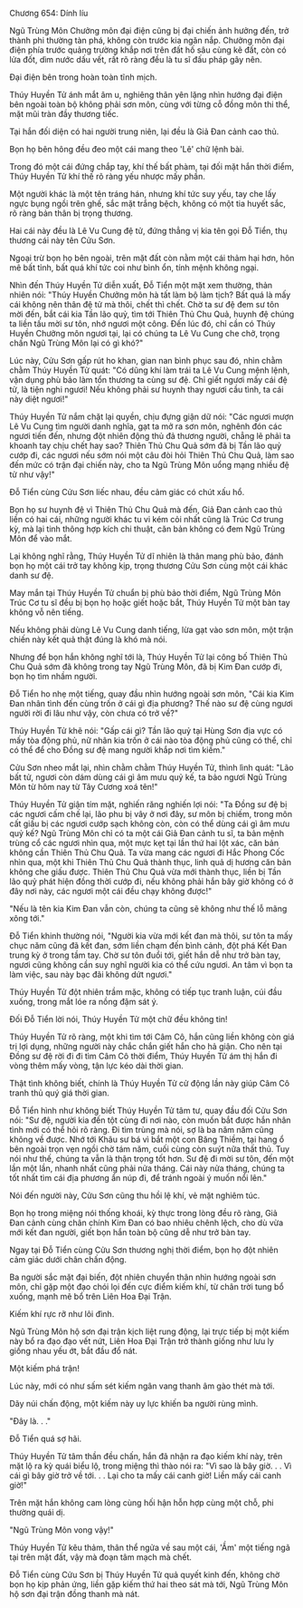 




Chương 654: Dính líu


Ngũ Trùng Môn Chưởng môn đại điện cũng bị đại chiến ảnh hưởng đến, trở thành phi thường tàn phá, không còn trước kia ngăn nắp. Chưởng môn đại điện phía trước quảng trường khắp nơi trên đất hố sâu cùng kẽ đất, còn có lửa đốt, dìm nước dấu vết, rất rõ ràng đều là tu sĩ đấu pháp gây nên.

Đại điện bên trong hoàn toàn tĩnh mịch.

Thúy Huyền Tử ánh mắt âm u, nghiêng thân yên lặng nhìn hướng đại điện bên ngoài toàn bộ không phải sơn môn, cùng với từng cỗ đồng môn thi thể, mặt mũi tràn đầy thương tiếc.

Tại hắn đối diện có hai người trung niên, lại đều là Giả Đan cảnh cao thủ.

Bọn họ bên hông đều đeo một cái mang theo 'Lê' chữ lệnh bài.

Trong đó một cái đứng chắp tay, khí thế bất phàm, tại đối mặt hắn thời điểm, Thúy Huyền Tử khí thế rõ ràng yếu nhược mấy phần.

Một người khác là một tên tráng hán, nhưng khí tức suy yếu, tay che lấy ngực bụng ngồi trên ghế, sắc mặt trắng bệch, không có một tia huyết sắc, rõ ràng bản thân bị trọng thương.

Hai cái này đều là Lê Vu Cung đệ tử, đứng thẳng vị kia tên gọi Đỗ Tiển, thụ thương cái này tên Cửu Sơn.

Ngoại trừ bọn họ bên ngoài, trên mặt đất còn nằm một cái thảm hại hơn, hôn mê bất tỉnh, bất quá khí tức coi như bình ổn, tính mệnh không ngại.

Nhìn đến Thúy Huyền Tử diễn xuất, Đỗ Tiển một mặt xem thường, thản nhiên nói: "Thúy Huyền Chưởng môn hà tất làm bộ làm tịch? Bất quá là mấy cái không nên thân đệ tử mà thôi, chết thì chết. Chờ ta sư đệ đem sư tôn mời đến, bắt cái kia Tần lão quỷ, tìm tới Thiên Thủ Chu Quả, huynh đệ chúng ta liền tấu mời sư tôn, nhớ ngươi một công. Đến lúc đó, chỉ cần có Thúy Huyền Chưởng môn ngươi tại, lại có chúng ta Lê Vu Cung che chở, trọng chấn Ngũ Trùng Môn lại có gì khó?"

Lúc này, Cửu Sơn gấp rút ho khan, gian nan bình phục sau đó, nhìn chằm chằm Thúy Huyền Tử quát: "Có dũng khí làm trái ta Lê Vu Cung mệnh lệnh, vận dụng phù bảo làm tổn thương ta cùng sư đệ. Chỉ giết ngươi mấy cái đệ tử, là tiện nghi ngươi! Nếu không phải sư huynh thay ngươi cầu tình, ta cái này diệt ngươi!"

Thúy Huyền Tử nắm chặt lại quyền, chịu đựng giận dữ nói: "Các ngươi mượn Lê Vu Cung tìm người danh nghĩa, gạt ta mở ra sơn môn, nghênh đón các ngươi tiến đến, nhưng đột nhiên động thủ đả thương người, chẳng lẽ phải ta khoanh tay chịu chết hay sao? Thiên Thủ Chu Quả sớm đã bị Tần lão quỷ cướp đi, các ngươi nếu sớm nói một câu đòi hỏi Thiên Thủ Chu Quả, làm sao đến mức có trận đại chiến này, cho ta Ngũ Trùng Môn uổng mạng nhiều đệ tử như vậy!"

Đỗ Tiển cùng Cửu Sơn liếc nhau, đều cảm giác có chút xấu hổ.

Bọn họ sư huynh đệ vì Thiên Thủ Chu Quả mà đến, Giả Đan cảnh cao thủ liền có hai cái, những người khác tu vi kém cỏi nhất cũng là Trúc Cơ trung kỳ, mà lại tinh thông hợp kích chi thuật, căn bản không có đem Ngũ Trùng Môn để vào mắt.

Lại không nghĩ rằng, Thúy Huyền Tử dĩ nhiên là thân mang phù bảo, đánh bọn họ một cái trở tay không kịp, trọng thương Cửu Sơn cùng một cái khác danh sư đệ.

May mắn tại Thúy Huyền Tử chuẩn bị phù bảo thời điểm, Ngũ Trùng Môn Trúc Cơ tu sĩ đều bị bọn họ hoặc giết hoặc bắt, Thúy Huyền Tử một bàn tay không vỗ nên tiếng.

Nếu không phải dùng Lê Vu Cung danh tiếng, lừa gạt vào sơn môn, một trận chiến này kết quả thật đúng là khó mà nói.

Nhưng để bọn hắn không nghĩ tới là, Thúy Huyền Tử lại công bố Thiên Thủ Chu Quả sớm đã không trong tay Ngũ Trùng Môn, đã bị Kim Đan cướp đi, bọn họ tìm nhầm người.

Đỗ Tiển ho nhẹ một tiếng, quay đầu nhìn hướng ngoài sơn môn, "Cái kia Kim Đan nhân tình đến cùng trốn ở cái gì địa phương? Thế nào sư đệ cùng ngươi người rời đi lâu như vậy, còn chưa có trở về?"

Thúy Huyền Tử khẽ nói: "Gấp cái gì? Tần lão quỷ tại Hùng Sơn địa vực có mấy tòa động phủ, nữ nhân kia trốn ở cái nào tòa động phủ cũng có thể, chỉ có thể để cho Đồng sư đệ mang người khắp nơi tìm kiếm."

Cửu Sơn nheo mắt lại, nhìn chằm chằm Thúy Huyền Tử, thình lình quát: "Lão bất tử, ngươi còn dám dùng cái gì âm mưu quỷ kế, ta bảo ngươi Ngũ Trùng Môn từ hôm nay từ Tây Cương xoá tên!"

Thúy Huyền Tử giận tím mặt, nghiến răng nghiến lợi nói: "Ta Đồng sư đệ bị các ngươi cấm chế lại, lão phu bị vây ở nơi đây, sư môn bị chiếm, trong môn cất giấu bị các ngươi cướp sạch không còn, còn có thể dùng cái gì âm mưu quỷ kế? Ngũ Trùng Môn chỉ có ta một cái Giả Đan cảnh tu sĩ, ta bản mệnh trùng cổ các ngươi nhìn qua, một mực kẹt tại lần thứ hai lột xác, căn bản không cần Thiên Thủ Chu Quả. Ta vừa mang các ngươi đi Hắc Phong Cốc nhìn qua, một khi Thiên Thủ Chu Quả thành thục, linh quả dị hương căn bản không che giấu được. Thiên Thủ Chu Quả vừa mới thành thục, liền bị Tần lão quỷ phát hiện đồng thời cướp đi, nếu không phải hắn bây giờ không có ở đây nơi này, các ngươi một cái đều chạy không được!"

"Nếu là tên kia Kim Đan vẫn còn, chúng ta cũng sẽ không như thế lỗ mãng xông tới."

Đỗ Tiển khinh thường nói, "Người kia vừa mới kết đan mà thôi, sư tôn ta mấy chục năm cũng đã kết đan, sớm liền chạm đến bình cảnh, đột phá Kết Đan trung kỳ ở trong tầm tay. Chờ sư tôn đuổi tới, giết hắn dễ như trở bàn tay, ngươi cũng không cần suy nghĩ người kia có thể cứu ngươi. An tâm vì bọn ta làm việc, sau này bạc đãi không dứt ngươi."

Thúy Huyền Tử đột nhiên trầm mặc, không có tiếp tục tranh luận, cúi đầu xuống, trong mắt lóe ra nồng đậm sát ý.

Đối Đỗ Tiển lời nói, Thúy Huyền Tử một chữ đều không tin!

Thúy Huyền Tử rõ ràng, một khi tìm tới Câm Cô, hắn cũng liền không còn giá trị lợi dụng, những người này chắc chắn giết hắn cho hả giận. Cho nên tại Đồng sư đệ rời đi đi tìm Câm Cô thời điểm, Thúy Huyền Tử ám thị hắn đi vòng thêm mấy vòng, tận lực kéo dài thời gian.

Thật tình không biết, chính là Thúy Huyền Tử cử động lần này giúp Câm Cô tranh thủ quý giá thời gian.

Đỗ Tiển hình như không biết Thúy Huyền Tử tâm tư, quay đầu đối Cửu Sơn nói: "Sư đệ, người kia đến tột cùng đi nơi nào, còn muốn bắt được hắn nhân tình mới có thể hỏi rõ ràng. Đi tìm trùng mà nói, sợ là ba năm năm cũng không về được. Nhớ tới Khâu sư bá vì bắt một con Băng Thiềm, tại hang ổ bên ngoài trọn vẹn ngồi chờ tám năm, cuối cùng còn suýt nữa thất thủ. Tuy nói như thế, chúng ta vẫn là thận trọng tốt hơn. Sư đệ đi mời sư tôn, đến một lần một lần, nhanh nhất cũng phải nửa tháng. Cái này nửa tháng, chúng ta tốt nhất tìm cái địa phương ẩn núp đi, để tránh ngoài ý muốn nổi lên."

Nói đến người này, Cửu Sơn cũng thu hồi lệ khí, vẻ mặt nghiêm túc.

Bọn họ trong miệng nói thống khoái, kỳ thực trong lòng đều rõ ràng, Giả Đan cảnh cùng chân chính Kim Đan có bao nhiêu chênh lệch, cho dù vừa mới kết đan người, giết bọn hắn toàn bộ cũng dễ như trở bàn tay.

Ngay tại Đỗ Tiển cùng Cửu Sơn thương nghị thời điểm, bọn họ đột nhiên cảm giác dưới chân chấn động.

Ba người sắc mặt đại biến, đột nhiên chuyển thân nhìn hướng ngoài sơn môn, chỉ gặp một đạo chói lọi đến cực điểm kiếm khí, từ chân trời tung bổ xuống, mạnh mẽ bổ trên Liên Hoa Đại Trận.

Kiếm khí rực rỡ như lôi đình.

Ngũ Trùng Môn hộ sơn đại trận kịch liệt rung động, lại trực tiếp bị một kiếm này bổ ra đạo đạo vết nứt, Liên Hoa Đại Trận trở thành giống như lưu ly giống nhau yếu ớt, bắt đầu đổ nát.

Một kiếm phá trận!

Lúc này, mới có như sấm sét kiếm ngân vang thanh âm gào thét mà tới.

Dãy núi chấn động, một kiếm này uy lực khiến ba người rùng mình.

"Đây là. . ."

Đỗ Tiển quá sợ hãi.

Thúy Huyền Tử tâm thần đều chấn, hắn đã nhận ra đạo kiếm khí này, trên mặt lộ ra kỳ quái biểu lộ, trong miệng thì thào nói ra: "Vì sao là bây giờ. . . Vì cái gì bây giờ trở về tới. . . Lại cho ta mấy cái canh giờ! Liền mấy cái canh giờ!"

Trên mặt hắn không cam lòng cùng hối hận hỗn hợp cùng một chỗ, phi thường quái dị.

"Ngũ Trùng Môn vong vậy!"

Thúy Huyền Tử kêu thảm, thân thể ngửa về sau một cái, 'Ầm' một tiếng ngã tại trên mặt đất, vậy mà đoạn tâm mạch mà chết.

Đỗ Tiển cùng Cửu Sơn bị Thúy Huyền Tử quả quyết kinh đến, không chờ bọn họ kịp phản ứng, liền gặp kiếm thứ hai theo sát mà tới, Ngũ Trùng Môn hộ sơn đại trận đồng thanh mà nát.




